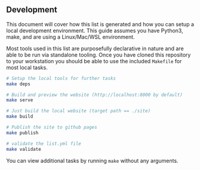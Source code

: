 ## Development 

This document will cover how this list is generated and how you can setup a local development environment. This guide assumes you have Python3, make, and are using a Linux/Mac/WSL environment.

Most tools used in this list are purposefully declarative in nature and are able to be run via standalone tooling. Once you have cloned this repository to your workstation you should be able to use the included `Makefile` for most local tasks.

```bash
# Setup the local tools for further tasks 
make deps

# Build and preview the website (http://localhost:8000 by default)
make serve

# Just build the local website (target path == ./site)
make build

# Publish the site to github pages
make publish

# validate the list.yml file
make validate

```

You can view additional tasks by running `make` without any arguments.